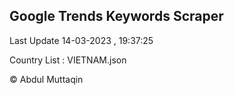 

## Google Trends Keywords Scraper 
 
Last Update 14-03-2023 , 19:37:25

Country List :
VIETNAM.json



© Abdul Muttaqin 
